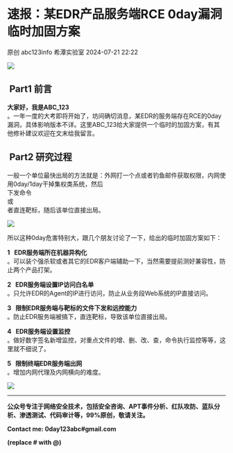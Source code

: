 #  速报：某EDR产品服务端RCE 0day漏洞临时加固方案   
原创 abc123info  希潭实验室   2024-07-21 22:22  
  
![](https://mmbiz.qpic.cn/mmbiz_png/OAz0RNU450ATcz6jUJnFNeOxRzVZ9LbcCCMJ6Af2WYicgMPA32IwibF8mI2ibC9h8jaHkhxnZzZuqctMLRTxDudicA/640?wx_fmt=png "")  
##  Part1 前言   
  
**大家好，我是ABC_123**  
。一年一度的大考即将开始了，坊间确切消息，某EDR的服务端存在RCE的0day漏洞，具体影响版本不详。这里ABC_123给大家提供一个临时的加固方案，有其他修补建议欢迎在文末给我留言。  
  
##  Part2 研究过程   
  
一般一个单位最快出局的方法就是：外网打一个点或者钓鱼邮件获取权限，内网使用0day/1day干掉集权类系统，然后  
下发命令  
或  
者直连靶标，随后该单位直接出局。  
  
![](https://mmbiz.qpic.cn/mmbiz_jpg/OAz0RNU450BspxRJXqXvoHoPRibbV95Ftuf4GNyLx0UqlbphzOWlWuvAMLBvkFLss7yw9ymjbI41Rpl7icp1DVTw/640?wx_fmt=jpeg&from=appmsg "")  
  
  
所以这种0day危害特别大，跟几个朋友讨论了一下，给出的临时加固方案如下：  
  
**1   EDR服务端所在机器异构化**  
。可以装个强杀软或者其它的EDR客户端辅助一下，当然需要提前测好兼容性，防止两个产品打架。  
  
**2   EDR服务端设置IP访问白名单**  
。只允许EDR的Agent的IP进行访问，防止从业务段Web系统的IP直接访问。  
  
**3   限制EDR服务端与靶标的文件下发和远控能力**  
。防止EDR服务端被搞下，直连靶标，导致该单位直接出局。  
  
**4   EDR服务端设置监控**  
。做好数字签名新增监控，对重点文件的增、删、改、查，命令执行监控等等，这里就不细说了。  
  
**5   限制终端EDR服务端出网**  
。增加内网代理及内网横向的难度。  
  
  
![](https://mmbiz.qpic.cn/mmbiz_png/OAz0RNU450A5qqg2iaK6KIYYR8y6pF5Rh3JHDibOKOop204nXz618iawdRb8dABicMPtHb2PkJE8x6koJO5HyuwZJQ/640?wx_fmt=other&wxfrom=5&wx_lazy=1&wx_co=1&tp=webp "")  
  
********  
**公众号专注于网络安全技术，包括安全咨询、APT事件分析、红队攻防、蓝队分析、渗透测试、代码审计等，99%原创，敬请关注。**  
  
**Contact me: 0day123abc#gmail.com**  
  
**(replace # with @)**  
  
  
  
  
  
  
